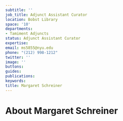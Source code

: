 ```yaml
---
subtitle: ''
job_title: Adjunct Assistant Curator
location: Bobst Library
space: '10'
departments:
- Tamiment Adjuncts
status: Adjunct Assistant Curator
expertise: 
email: ms5855@nyu.edu
phone: "(212) 998-1212"
twitter: ''
image: ''
buttons: 
guides: 
publications: 
keywords: 
title: Margaret Schreiner
---
```


# About Margaret Schreiner